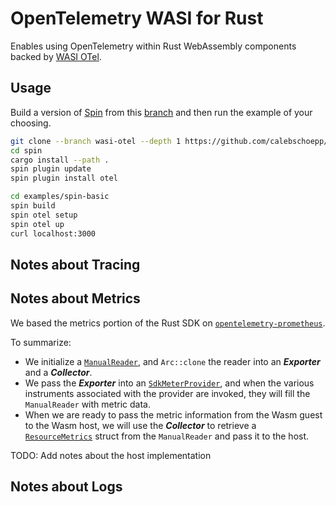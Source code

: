 # OpenTelemetry WASI for Rust

Enables using OpenTelemetry within Rust WebAssembly components backed by [WASI OTel](https://github.com/calebschoepp/wasi-otel).

## Usage

Build a version of [Spin](https://github.com/spinframework/spin) from this [branch](https://github.com/calebschoepp/spin/tree/wasi-otel) and then run the example of your choosing.

```sh
git clone --branch wasi-otel --depth 1 https://github.com/calebschoepp/spin
cd spin
cargo install --path .
spin plugin update
spin plugin install otel
```

```sh
cd examples/spin-basic
spin build
spin otel setup
spin otel up
curl localhost:3000
```

## Notes about Tracing

## Notes about Metrics

We based the metrics portion of the Rust SDK on [`opentelemetry-prometheus`](https://github.com/open-telemetry/opentelemetry-rust/tree/c811cde1ae21c624870c1b952190e687b16f76b8/opentelemetry-prometheus).

To summarize:
- We initialize a [`ManualReader`](https://github.com/open-telemetry/opentelemetry-rust/blob/c811cde1ae21c624870c1b952190e687b16f76b8/opentelemetry-sdk/src/metrics/manual_reader.rs), and `Arc::clone` the reader into an _**Exporter**_ and a _**Collector**_.
- We pass the _**Exporter**_ into an [`SdkMeterProvider`](https://github.com/open-telemetry/opentelemetry-rust/blob/c811cde1ae21c624870c1b952190e687b16f76b8/opentelemetry-sdk/src/metrics/meter_provider.rs), and when the various instruments associated with the provider are invoked, they will fill the `ManualReader` with metric data.
- When we are ready to pass the metric information from the Wasm guest to the Wasm host, we will use the _**Collector**_ to retrieve a [`ResourceMetrics`](https://github.com/open-telemetry/opentelemetry-rust/blob/c811cde1ae21c624870c1b952190e687b16f76b8/opentelemetry-sdk/src/metrics/data/mod.rs#L13) struct from the `ManualReader` and pass it to the host.

TODO: Add notes about the host implementation

## Notes about Logs
